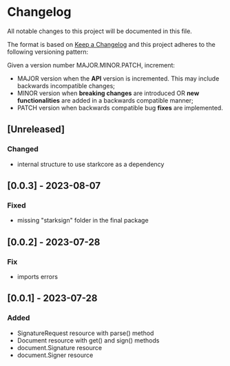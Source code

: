 # Changelog

All notable changes to this project will be documented in this file.

The format is based on [Keep a Changelog](https://keepachangelog.com/en/1.0.0/)
and this project adheres to the following versioning pattern:

Given a version number MAJOR.MINOR.PATCH, increment:

- MAJOR version when the **API** version is incremented. This may include backwards incompatible changes;
- MINOR version when **breaking changes** are introduced OR **new functionalities** are added in a backwards compatible manner;
- PATCH version when backwards compatible bug **fixes** are implemented.

## [Unreleased]
### Changed
- internal structure to use starkcore as a dependency

## [0.0.3] - 2023-08-07
### Fixed
- missing "starksign" folder in the final package

## [0.0.2] - 2023-07-28
### Fix
- imports errors

## [0.0.1] - 2023-07-28
### Added
- SignatureRequest resource with parse() method
- Document resource with get() and sign() methods
- document.Signature resource
- document.Signer resource